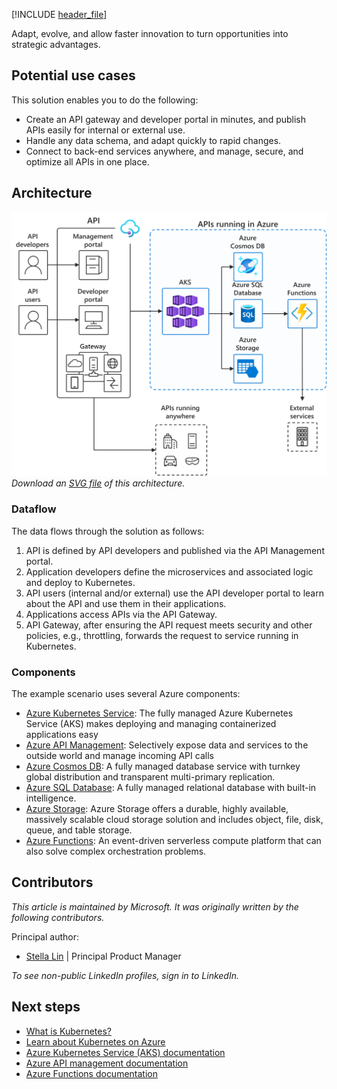 [!INCLUDE [header_file](../../../includes/sol-idea-header.md)]

Adapt, evolve, and allow faster innovation to turn opportunities into strategic advantages. 

## Potential use cases

This solution enables you to do the following:

* Create an API gateway and developer portal in minutes, and publish APIs easily for internal or external use.
* Handle any data schema, and adapt quickly to rapid changes.
* Connect to back-end services anywhere, and manage, secure, and optimize all APIs in one place.

## Architecture

![Diagram that shows the API-first architecture.](../media/aks-api-first.png)
*Download an [SVG file](../media/aks-api-first.svg) of this architecture.*

### Dataflow

The data flows through the solution as follows:

1. API is defined by API developers and published via the API Management portal.
2. Application developers define the microservices and associated logic and deploy to Kubernetes.
3. API users (internal and/or external) use the API developer portal to learn about the API and use them in their applications.
4. Applications access APIs via the API Gateway.
5. API Gateway, after ensuring the API request meets security and other policies, e.g., throttling, forwards the request to service running in Kubernetes.

### Components

The example scenario uses several Azure components:

- [Azure Kubernetes Service](https://azure.microsoft.com/services/kubernetes-service): The fully managed Azure Kubernetes Service (AKS) makes deploying and managing containerized applications easy
- [Azure API Management](https://azure.microsoft.com/services/api-management): Selectively expose data and services to the outside world and manage incoming API calls
- [Azure Cosmos DB](https://azure.microsoft.com/services/cosmos-db): A fully managed database service with turnkey global distribution and transparent multi-primary replication.
- [Azure SQL Database](https://azure.microsoft.com/services/sql-database): A fully managed relational database with built-in intelligence.
- [Azure Storage](https://azure.microsoft.com/services/storage): Azure Storage offers a durable, highly available, massively scalable cloud storage solution and includes object, file, disk, queue, and table storage.
- [Azure Functions](https://azure.microsoft.com/services/functions): An event-driven serverless compute platform that can also solve complex orchestration problems.

## Contributors

*This article is maintained by Microsoft. It was originally written by the following contributors.* 

Principal author:

 - [Stella Lin](https://www.linkedin.com/in/fengxiaoyuelin/) | Principal Product Manager
 
*To see non-public LinkedIn profiles, sign in to LinkedIn.*

## Next steps

- [What is Kubernetes?](https://azure.microsoft.com/topic/what-is-kubernetes)
- [Learn about Kubernetes on Azure](https://azure.microsoft.com/overview/kubernetes-on-azure)
- [Azure Kubernetes Service (AKS) documentation](/azure/aks)
- [Azure API management documentation](/azure/api-management)
- [Azure Functions documentation](/azure/azure-functions)
